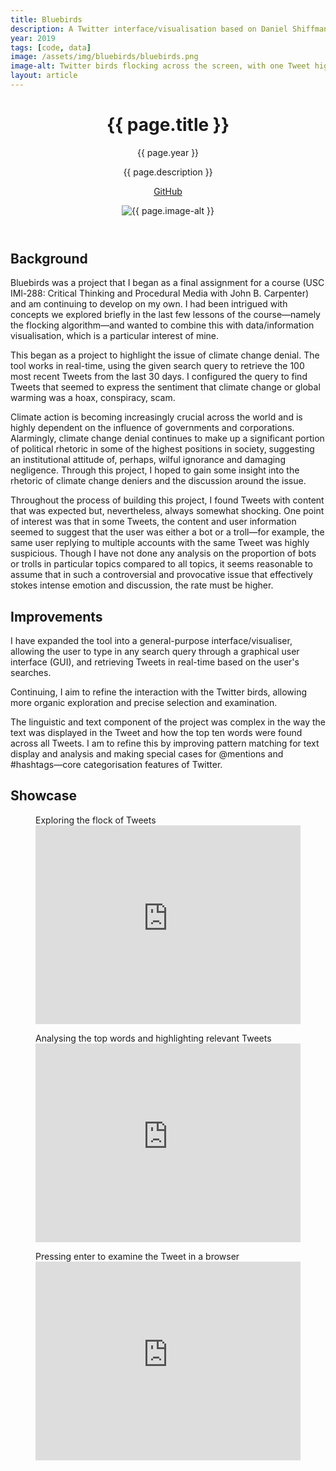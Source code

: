 ```yaml
---
title: Bluebirds
description: A Twitter interface/visualisation based on Daniel Shiffman's flocking algorithm.
year: 2019
tags: [code, data]
image: /assets/img/bluebirds/bluebirds.png
image-alt: Twitter birds flocking across the screen, with one Tweet highlighted and showing text
layout: article
---
```


<header class="intro">
    <h1 class="title">{{ page.title }}</h1>
    <p class="year">{{ page.year }}</p>
    <p class="subtitle">{{ page.description }}</p>
    <div class="platforms">
        <a href="https://github.com/whykatherine/Bluebirds" title="GitHub">GitHub</a>
    </div>
    <figure>
        <img src="{{ page.image }}" alt="{{ page.image-alt }}">
    </figure>
</header>

## Background

Bluebirds was a project that I began as a final assignment for a course (USC IMl-288: Critical Thinking and Procedural Media with John B. Carpenter) and am continuing to develop on my own. I had been intrigued with concepts we explored briefly in the last few lessons of the course—namely the flocking algorithm—and wanted to combine this with data/information visualisation, which is a particular interest of mine.

This began as a project to highlight the issue of climate change denial. The tool works in real-time, using the given search query to retrieve the 100 most recent Tweets from the last 30 days. I configured the query to find Tweets that seemed to express the sentiment that climate change or global warming was a hoax, conspiracy, scam.

Climate action is becoming increasingly crucial across the world and is highly dependent on the influence of governments and corporations. Alarmingly, climate change denial continues to make up a significant portion of political rhetoric in some of the highest positions in society, suggesting an institutional attitude of, perhaps, wilful ignorance and damaging negligence. Through this project, I hoped to gain some insight into the rhetoric of climate change deniers and the discussion around the issue. 

Throughout the process of building this project, I found Tweets with content that was expected but, nevertheless, always somewhat shocking. One point of interest was that in some Tweets, the content and user information seemed to suggest that the user was either a bot or a troll—for example, the same user replying to multiple accounts with the same Tweet was highly suspicious. Though I have not done any analysis on the proportion of bots or trolls in particular topics compared to all topics, it seems reasonable to assume that in such a controversial and provocative issue that effectively stokes intense emotion and discussion, the rate must be higher.

## Improvements

I have expanded the tool into a general-purpose interface/visualiser, allowing the user to type in any search query through a graphical user interface (GUI), and retrieving Tweets in real-time based on the user's searches.

Continuing, I aim to refine the interaction with the Twitter birds, allowing more organic exploration and precise selection and examination.

The linguistic and text component of the project was complex in the way the text was displayed in the Tweet and how the top ten words were found across all Tweets. I am to refine this by improving pattern matching for text display and analysis and making special cases for @mentions and #hashtags—core categorisation features of Twitter.

## Showcase

<figure>
    <figcaption>Exploring the flock of Tweets</figcaption>
    <div style="padding:75% 0 0 0;position:relative;"><iframe src="https://player.vimeo.com/video/333697074?byline=0&portrait=0" style="position:absolute;top:0;left:0;width:100%;height:100%;" frameborder="0" allow="autoplay; fullscreen" allowfullscreen></iframe></div><script src="https://player.vimeo.com/api/player.js"></script>
</figure>

<figure>
    <figcaption>Analysing the top words and highlighting relevant Tweets</figcaption>
    <div style="padding:75% 0 0 0;position:relative;"><iframe src="https://player.vimeo.com/video/333697357?byline=0&portrait=0" style="position:absolute;top:0;left:0;width:100%;height:100%;" frameborder="0" allow="autoplay; fullscreen" allowfullscreen></iframe></div><script src="https://player.vimeo.com/api/player.js"></script>
</figure>

<figure>
    <figcaption>Pressing enter to examine the Tweet in a browser</figcaption>
    <div style="padding:75% 0 0 0;position:relative;"><iframe src="https://player.vimeo.com/video/333697397?byline=0&portrait=0" style="position:absolute;top:0;left:0;width:100%;height:100%;" frameborder="0" allow="autoplay; fullscreen" allowfullscreen></iframe></div><script src="https://player.vimeo.com/api/player.js"></script>
</figure>